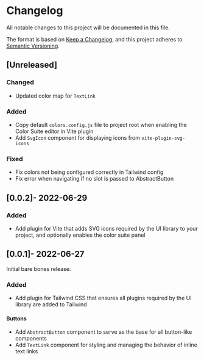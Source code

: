 ﻿# Changelog
All notable changes to this project will be documented in this file.

The format is based on [Keep a Changelog](https://keepachangelog.com/en/1.0.0/),
and this project adheres to [Semantic Versioning](https://semver.org/spec/v2.0.0.html).

## [Unreleased]

### Changed
- Updated color map for `TextLink`

### Added
- Copy default `colors.config.js` file to project root when enabling the Color Suite editor in Vite plugin
- Add `SvgIcon` component for displaying icons from `vite-plugin-svg-icons`

### Fixed
- Fix colors not being configured correctly in Tailwind config
- Fix error when navigating if no slot is passed to AbstractButton

## [0.0.2]- 2022-06-29

### Added
- Add plugin for Vite that adds SVG icons required by the UI library to your project, and optionally enables the color suite panel

## [0.0.1]- 2022-06-27

Initial bare bones release.

### Added
- Add plugin for Tailwind CSS that ensures all plugins required by the UI library are added to Tailwind

#### Buttons
- Add `AbstractButton` component to serve as the base for all button-like components
- Add `TextLink` component for styling and managing the behavior of inline text links
